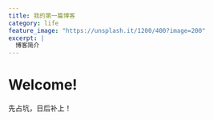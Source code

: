 ```yaml
---
title: 我的第一篇博客
category: life
feature_image: "https://unsplash.it/1200/400?image=200"
excerpt: |
  博客简介
---
```


# Welcome!
先占坑，日后补上！